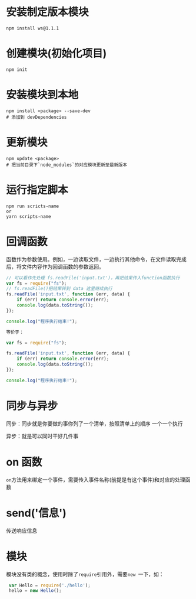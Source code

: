 # 安装制定版本模块

```
npm install ws@1.1.1
```

# 创建模块(初始化项目)

```
npm init
```

# 安装模块到本地

```
npm install <package> --save-dev
# 添加到 devDependencies
```

# 更新模块

```
npm update <package>
# 把当前目录下`node_modules`的对应模块更新至最新版本
```

# 运行指定脚本

```
npm run scricts-name 
or 
yarn scripts-name
```

# 回调函数

函数作为参数使用。例如，一边读取文件，一边执行其他命令，在文件读取完成后，将文件内容作为回调函数的参数返回。

```javascript
// 可以看作先处理 fs.readFile('input.txt')，再把结果传入function函数执行
var fs = require("fs");
// fs.readFile()把结果转到 data 这里继续执行
fs.readFile('input.txt', function (err, data) {
    if (err) return console.error(err);
    console.log(data.toString());
});

console.log("程序执行结束!"); 

等价于：

var fs = require("fs");

fs.readFile('input.txt', function (err, data) {
    if (err) return console.error(err);
    console.log(data.toString());
});

console.log("程序执行结束!"); 
```

# 同步与异步

同步：同步就是你要做的事你列了一个清单，按照清单上的顺序 一个一个执行

异步：就是可以同时干好几件事

# on 函数

 `on`方法用来绑定一个事件，需要传入事件名称(前提是有这个事件)和对应的处理函数

# send('信息')

传送响应信息

# 模块

模块没有类的概念，使用时除了`require`引用外，需要`new `一下，如：

```javascript
 var Hello = require('./hello'); 
 hello = new Hello();
```